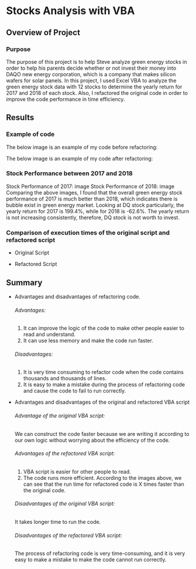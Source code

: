 # Stocks Analysis with VBA 
## Overview of Project

### Purpose

The purpose of this project is to help Steve analyze green energy stocks in order to help his parents decide whether or not invest their money into DAQO new energy corporation, which is a company that makes silicon wafers for solar panels. In this project, I used Excel VBA to analyze the green energy stock data with 12 stocks to determine the yearly return for 2017 and 2018 of each stock. Also, I refactored the original code in order to improve the code performance in time efficiency.

## Results

### Example of code

The below image is an example of my code before refactoring:

The below image is an example of my code after refactoring:




### Stock Performance between 2017 and 2018

Stock Performance of 2017:
image
Stock Performance of 2018:
image
Comparing the above images, I found that the overall green energy stock performance of 2017 is much better than 2018, which indicates there is bubble exist in green energy market. Looking at DQ stock particularly, the yearly return for 2017 is 199.4%, while for 2018 is -62.6%. The yearly return is not increasing consistently, therefore, DQ stock is not worth to invest.


### Comparison of execution times of the original script and refactored script

- Original Script

- Refactored Script

## Summary

- Advantages and disadvantages of refactoring code.

  ###### Advantages:
    1.	It can improve the logic of the code to make other people easier to read and understand.
    2.	It can use less memory and make the code run faster.
 
  ###### Disadvantages:
    1.	It is very time consuming to refactor code when the code contains thousands and thousands of lines.
    2.	It is easy to make a mistake during the process of refactoring code and cause the code to fail to run correctly. 

- Advantages and disadvantages of the original and refactored VBA script

  ###### Advantage of the original VBA script:

    We can construct the code faster because we are writing it according to our own logic without worrying about the efficiency of the code.

  ###### Advantages of the refactored VBA script:

    1.	VBA script is easier for other people to read.
    2.	The code runs more efficient. According to the images above, we can see that the run time for refactored code is X times faster than the original code.

  ###### Disadvantages of the original VBA script:

     It takes longer time to run the code.
  
  ###### Disadvantages of the refactored VBA script:

     The process of refactoring code is very time-consuming, and it is very easy to make a mistake to make the code cannot run correctly.
